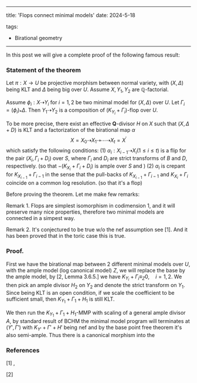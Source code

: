 
---
title: 'Flops connect minimal models'
date: 2024-5-18

tags:
  - Birational geometry

---

In this post we will give a complete proof of the following famous result:

### Statement of the theorem
Let $\pi:X \to U$ be projective morphism between normal variety, with $(X,\Delta)$ being KLT and $\Delta$ being big over $U$. Assume $X,Y_1,Y_2$ are $\mathbb{Q}$-factorial.

Assume $\phi_i:X  \dashrightarrow Y_i$ for $i = 1,2$ be two minimal model for $(X,\Delta)$ over $U$. Let $\Gamma_i  = (\phi_i)_* \Delta$. Then $Y_1 \dashrightarrow Y_2$ is a composition of $(K_{Y_i}+\Gamma_i)$-flop over $U$. 

To be more precise, there exist an effective $\mathbf{Q}$-divisor $H$ on $X$ such that $(X, \Delta+D)$ is KLT and a factorization of the birational map $\alpha$
$$
X=X_0 \dashrightarrow X_1 \dashrightarrow \cdots \dashrightarrow X_t=X^{\prime}
$$
which satisfy the following conditions:
(1) $\alpha_i: X_{i-1} \dashrightarrow X_i(1 \leq i \leq t)$ is a flip for the pair $\left(X_i, \Gamma_i+D_i\right)$ over $S$, where $\Gamma_i$ and $D_i$ are strict transforms of $B$ and $D$, respectively. (so that $-(K_{X_i}+\Gamma_i+D_i)$ is ample over $S$ and ) 
(2) $\alpha_i$ is crepant for $K_{X_{i-1}}+\Gamma_{i-1}$ in the sense that the pull-backs of $K_{X_{i-1}}+\Gamma_{i-1}$ and $K_{X_i}+\Gamma_i$ coincide on a common log resolution. (so that it's a flop)


Before proving the theorem. Let me make few remarks:

Remark 1. Flops are simplest isomorphism in codimension 1, and it will preserve many nice properties, therefore two minimal models are connected in a simpest way.

Remark 2. It's conjectured to be true w/o the nef assumption see [1]. And it has been proved that in the toric case this is true.

### Proof. 

First we have the birational map between 2 different minimal models over $U$, with the ample model (log canonical model) $Z$, we will replace the base by the ample model, by [2, Lemma 3.6.5.] we have $K_{Y_i} + \Gamma_i\equiv_Z 0, \quad i = 1,2$. We then pick an ample divisor $H_2$ on $Y_2$ and denote the strict transform on $Y_1$. Since being KLT is an open condition, if we scale the coefficient to be sufficient small, then $K_{Y_1} + \Gamma_1 +H_1$ is still KLT.

We then run the $K_{Y_1} + \Gamma_1 + H_1$-MMP with scaling of a general ample divisor $A$, by standard result of BCHM the minimal model program will terminates at $(Y', \Gamma')$ with $K_{Y'} + \Gamma' + H'$ being nef and by the base point free theorem it's also semi-ample. Thus there is a canonical morphism into the 


### References
[1] ,

[2] 

